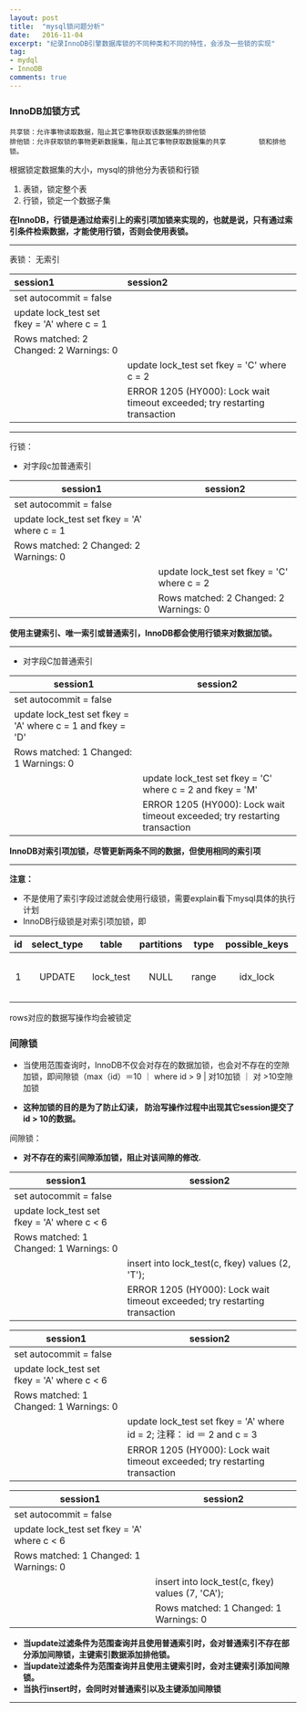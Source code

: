 ```yaml
---
layout: post
title:  "mysql锁问题分析"
date:   2016-11-04
excerpt: "纪录InnoDB引擎数据库锁的不同种类和不同的特性，会涉及一些锁的实现"
tag:
- mydql
- InnoDB
comments: true
---
```


### InnoDB加锁方式

 	共享锁：允许事物读取数据，阻止其它事物获取该数据集的排他锁
 	排他锁：允许获取锁的事物更新数据集，阻止其它事物获取数据集的共享		锁和排他锁。


 根据锁定数据集的大小，mysql的排他分为表锁和行锁

1. 表锁，锁定整个表
2. 行锁，锁定一个数据子集

__在InnoDB，行锁是通过给索引上的索引项加锁来实现的，也就是说，只有通过索引条件检索数据，才能使用行锁，否则会使用表锁。__

------------------------------
表锁：
无索引

|session1 | session2|
|:-------- |:--------|
|set autocommit = false   |   |
| update lock_test set fkey = 'A' where c = 1 | |
|Rows matched: 2  Changed: 2  Warnings: 0 | |
 | | update lock_test set fkey = 'C' where c = 2|
 | | ERROR 1205   (HY000): Lock wait timeout exceeded; try restarting transaction|

 ---------------------------

行锁：

* 对字段c加普通索引

session1 | session2
-------- | --------
set autocommit = false   |             
update lock_test set fkey = 'A' where c = 1 |
Rows matched: 2  Changed: 2  Warnings: 0 |
| | update lock_test set fkey = 'C' where c = 2
| | Rows matched: 2  Changed: 2  Warnings: 0


__使用主键索引、唯一索引或普通索引，InnoDB都会使用行锁来对数据加锁。__  

------------------------------------------------

* 对字段C加普通索引

session1 | session2
-------- | --------
set autocommit = false   |             
update lock_test set fkey = 'A' where c = 1 and fkey = 'D' |
Rows matched: 1  Changed: 1  Warnings: 0 |
| | update lock_test set fkey = 'C' where c = 2  and fkey = 'M'
| | ERROR 1205   (HY000): Lock wait timeout exceeded; try restarting transaction


 __InnoDB对索引项加锁，尽管更新两条不同的数据，但使用相同的索引项__

 -------------------------
 __注意：__

 * 不是使用了索引字段过滤就会使用行级锁，需要explain看下mysql具体的执行计划
 * InnoDB行级锁是对索引项加锁，即

| id | select_type | table | partitions | type | possible_keys | key | key_len | ref | rows |filtered | Extra |
| :----: | :----: | :----: | :----: | :----: | :----: | :----: | :----: | :----: | :----: | :----: | ---- |
| 1 | UPDATE | lock_test | NULL | range | idx_lock | idx_lock | 8 | const | 2 | 100.00 | Using where; Using temporary|


   rows对应的数据写操作均会被锁定

### 间隙锁

* 当使用范围查询时，InnoDB不仅会对存在的数据加锁，也会对不存在的空隙加锁，即间隙锁（max（id）＝10 ｜ where id > 9 | 对10加锁 ｜ 对 >10空隙加锁

* __这种加锁的目的是为了防止幻读， 防治写操作过程中出现其它session提交了id > 10的数据。__

间隙锁：

* __对不存在的索引间隙添加锁，阻止对该间隙的修改.__

session1 | session2
-------- | --------
set autocommit = false   |             
update lock_test set fkey = 'A' where c < 6 |
Rows matched: 1  Changed: 1  Warnings: 0 |
| | insert into lock_test(c, fkey) values (2, 'T');
| | ERROR 1205   (HY000): Lock wait timeout exceeded; try restarting transaction


 session1 | session2
-------- | --------
set autocommit = false   |             
update lock_test set fkey = 'A' where c < 6 |
Rows matched: 1  Changed: 1  Warnings: 0 |
| | update lock_test set fkey = 'A' where id = 2; 注释： id ＝ 2 and c = 3
| | ERROR 1205   (HY000): Lock wait timeout exceeded; try restarting transaction


  session1 | session2
-------- | --------
set autocommit = false   |             
update lock_test set fkey = 'A' where c < 6 |
Rows matched: 1  Changed: 1  Warnings: 0 |
| | insert into lock_test(c, fkey) values (7, 'CA');
| | Rows matched: 1 Changed: 1 Warnings: 0


 * __当update过滤条件为范围查询并且使用普通索引时，会对普通索引不存在部分添加间隙锁，主键索引数据添加排他锁。__
 * __当update过滤条件为范围查询并且使用主键索引时，会对主键索引添加间隙锁。__
 * __当执行insert时，会同时对普通索引以及主键添加间隙锁__

_________________
